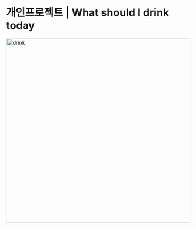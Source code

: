# 개인프로젝트 | What should I drink today

<img width="500" alt="drink" src="https://user-images.githubusercontent.com/69961808/108725867-29035700-756a-11eb-9749-de168fcfaa0f.png">

